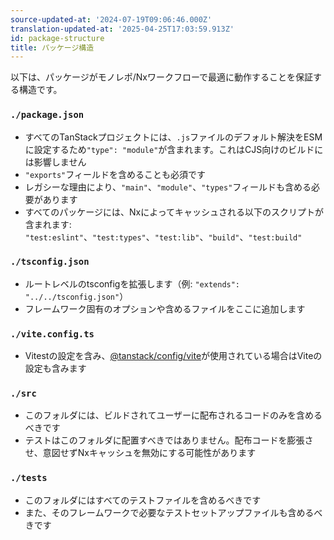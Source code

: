 ```yaml
---
source-updated-at: '2024-07-19T09:06:46.000Z'
translation-updated-at: '2025-04-25T17:03:59.913Z'
id: package-structure
title: パッケージ構造
---
```

以下は、パッケージがモノレポ/Nxワークフローで最適に動作することを保証する構造です。

### `./package.json`

- すべてのTanStackプロジェクトには、`.js`ファイルのデフォルト解決をESMに設定するため`"type": "module"`が含まれます。これはCJS向けのビルドには影響しません
- `"exports"`フィールドを含めることも必須です
- レガシーな理由により、`"main"`、`"module"`、`"types"`フィールドも含める必要があります
- すべてのパッケージには、Nxによってキャッシュされる以下のスクリプトが含まれます: `"test:eslint"`、`"test:types"`、`"test:lib"`、`"build"`、`"test:build"`

### `./tsconfig.json`

- ルートレベルのtsconfigを拡張します（例: `"extends": "../../tsconfig.json"`）
- フレームワーク固有のオプションや含めるファイルをここに追加します

### `./vite.config.ts`

- Vitestの設定を含み、[@tanstack/config/vite](./vite.md)が使用されている場合はViteの設定も含みます

### `./src`

- このフォルダには、ビルドされてユーザーに配布されるコードのみを含めるべきです
- テストはこのフォルダに配置すべきではありません。配布コードを膨張させ、意図せずNxキャッシュを無効にする可能性があります

### `./tests`

- このフォルダにはすべてのテストファイルを含めるべきです
- また、そのフレームワークで必要なテストセットアップファイルも含めるべきです
